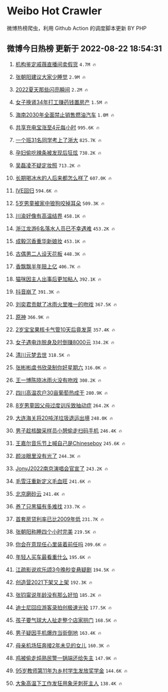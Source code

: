 # Weibo Hot Crawler 



微博热榜爬虫，利用 Github Action 的调度脚本更新 BY PHP 


## 微博今日热榜 更新于 2022-08-22 18:54:31 
1. [机构鉴定戚薇直播间卖假货](https://s.weibo.com/weibo?q=%23%E6%9C%BA%E6%9E%84%E9%89%B4%E5%AE%9A%E6%88%9A%E8%96%87%E7%9B%B4%E6%92%AD%E9%97%B4%E5%8D%96%E5%81%87%E8%B4%A7%23&Refer=top) `4.7M 🔥` 

1. [张朝阳建议大家少睡觉](https://s.weibo.com/weibo?q=%23%E5%BC%A0%E6%9C%9D%E9%98%B3%E5%BB%BA%E8%AE%AE%E5%A4%A7%E5%AE%B6%E5%B0%91%E7%9D%A1%E8%A7%89%23&Refer=top) `2.9M 🔥` 

1. [2022夏天那些闪亮瞬间](https://s.weibo.com/weibo?q=%232022%E5%A4%8F%E5%A4%A9%E9%82%A3%E4%BA%9B%E9%97%AA%E4%BA%AE%E7%9E%AC%E9%97%B4%23&Refer=top) `2.2M 🔥` 

1. [女子换肾34年打工赚药钱置房产](https://s.weibo.com/weibo?q=%23%E5%A5%B3%E5%AD%90%E6%8D%A2%E8%82%BE34%E5%B9%B4%E6%89%93%E5%B7%A5%E8%B5%9A%E8%8D%AF%E9%92%B1%E7%BD%AE%E6%88%BF%E4%BA%A7%23&Refer=top) `1.5M 🔥` 

1. [海南2030年全面禁止销售燃油汽车](https://s.weibo.com/weibo?q=%23%E6%B5%B7%E5%8D%972030%E5%B9%B4%E5%85%A8%E9%9D%A2%E7%A6%81%E6%AD%A2%E9%94%80%E5%94%AE%E7%87%83%E6%B2%B9%E6%B1%BD%E8%BD%A6%23&Refer=top) `1.0M 🔥` 

1. [共享充电宝涨至4元每小时](https://s.weibo.com/weibo?q=%23%E5%85%B1%E4%BA%AB%E5%85%85%E7%94%B5%E5%AE%9D%E6%B6%A8%E8%87%B34%E5%85%83%E6%AF%8F%E5%B0%8F%E6%97%B6%23&Refer=top) `995.6K 🔥` 

1. [一个班31名同学考上了浙大](https://s.weibo.com/weibo?q=%23%E4%B8%80%E4%B8%AA%E7%8F%AD31%E5%90%8D%E5%90%8C%E5%AD%A6%E8%80%83%E4%B8%8A%E4%BA%86%E6%B5%99%E5%A4%A7%23&Refer=top) `825.7K 🔥` 

1. [孕妇偷吃辣条被发现后狂炫](https://s.weibo.com/weibo?q=%23%E5%AD%95%E5%A6%87%E5%81%B7%E5%90%83%E8%BE%A3%E6%9D%A1%E8%A2%AB%E5%8F%91%E7%8E%B0%E5%90%8E%E7%8B%82%E7%82%AB%23&Refer=top) `738.2K 🔥` 

1. [吴磊凌不疑定妆照](https://s.weibo.com/weibo?q=%23%E5%90%B4%E7%A3%8A%E5%87%8C%E4%B8%8D%E7%96%91%E5%AE%9A%E5%A6%86%E7%85%A7%23&Refer=top) `713.2K 🔥` 

1. [长期喝冰水的人后来都怎么样了](https://s.weibo.com/weibo?q=%23%E9%95%BF%E6%9C%9F%E5%96%9D%E5%86%B0%E6%B0%B4%E7%9A%84%E4%BA%BA%E5%90%8E%E6%9D%A5%E9%83%BD%E6%80%8E%E4%B9%88%E6%A0%B7%E4%BA%86%23&Refer=top) `607.0K 🔥` 

1. [IVE回归](https://s.weibo.com/weibo?q=%23IVE%E5%9B%9E%E5%BD%92%23&Refer=top) `594.6K 🔥` 

1. [5岁男童被家中狼狗咬掉耳朵](https://s.weibo.com/weibo?q=%235%E5%B2%81%E7%94%B7%E7%AB%A5%E8%A2%AB%E5%AE%B6%E4%B8%AD%E7%8B%BC%E7%8B%97%E5%92%AC%E6%8E%89%E8%80%B3%E6%9C%B5%23&Refer=top) `509.3K 🔥` 

1. [川渝好像有高温结界](https://s.weibo.com/weibo?q=%23%E5%B7%9D%E6%B8%9D%E5%A5%BD%E5%83%8F%E6%9C%89%E9%AB%98%E6%B8%A9%E7%BB%93%E7%95%8C%23&Refer=top) `458.1K 🔥` 

1. [浙江龙游6名落水人员已不幸遇难](https://s.weibo.com/weibo?q=%23%E6%B5%99%E6%B1%9F%E9%BE%99%E6%B8%B86%E5%90%8D%E8%90%BD%E6%B0%B4%E4%BA%BA%E5%91%98%E5%B7%B2%E4%B8%8D%E5%B9%B8%E9%81%87%E9%9A%BE%23&Refer=top) `453.2K 🔥` 

1. [成毅沉香重华新娘妆](https://s.weibo.com/weibo?q=%23%E6%88%90%E6%AF%85%E6%B2%89%E9%A6%99%E9%87%8D%E5%8D%8E%E6%96%B0%E5%A8%98%E5%A6%86%23&Refer=top) `453.1K 🔥` 

1. [古偶男二人设天花板](https://s.weibo.com/weibo?q=%23%E5%8F%A4%E5%81%B6%E7%94%B7%E4%BA%8C%E4%BA%BA%E8%AE%BE%E5%A4%A9%E8%8A%B1%E6%9D%BF%23&Refer=top) `448.3K 🔥` 

1. [香飘飘半年赔上亿](https://s.weibo.com/weibo?q=%23%E9%A6%99%E9%A3%98%E9%A3%98%E5%8D%8A%E5%B9%B4%E8%B5%94%E4%B8%8A%E4%BA%BF%23&Refer=top) `406.7K 🔥` 

1. [猫咪因主人出事后更加粘人](https://s.weibo.com/weibo?q=%23%E7%8C%AB%E5%92%AA%E5%9B%A0%E4%B8%BB%E4%BA%BA%E5%87%BA%E4%BA%8B%E5%90%8E%E6%9B%B4%E5%8A%A0%E7%B2%98%E4%BA%BA%23&Refer=top) `392.1K 🔥` 

1. [抖音崩了](https://s.weibo.com/weibo?q=%23%E6%8A%96%E9%9F%B3%E5%B4%A9%E4%BA%86%23&Refer=top) `391.3K 🔥` 

1. [刘奕君贡献了冰雨火里唯一的吻戏](https://s.weibo.com/weibo?q=%23%E5%88%98%E5%A5%95%E5%90%9B%E8%B4%A1%E7%8C%AE%E4%BA%86%E5%86%B0%E9%9B%A8%E7%81%AB%E9%87%8C%E5%94%AF%E4%B8%80%E7%9A%84%E5%90%BB%E6%88%8F%23&Refer=top) `367.5K 🔥` 

1. [原神](https://s.weibo.com/weibo?q=%23%E5%8E%9F%E7%A5%9E%23&Refer=top) `366.9K 🔥` 

1. [2岁宝宝果核卡气管10天后竟发芽](https://s.weibo.com/weibo?q=%232%E5%B2%81%E5%AE%9D%E5%AE%9D%E6%9E%9C%E6%A0%B8%E5%8D%A1%E6%B0%94%E7%AE%A110%E5%A4%A9%E5%90%8E%E7%AB%9F%E5%8F%91%E8%8A%BD%23&Refer=top) `357.4K 🔥` 

1. [女子遇电诈脱身及时倒赚8000元](https://s.weibo.com/weibo?q=%23%E5%A5%B3%E5%AD%90%E9%81%87%E7%94%B5%E8%AF%88%E8%84%B1%E8%BA%AB%E5%8F%8A%E6%97%B6%E5%80%92%E8%B5%9A8000%E5%85%83%23&Refer=top) `334.2K 🔥` 

1. [清川元梦去世](https://s.weibo.com/weibo?q=%23%E6%B8%85%E5%B7%9D%E5%85%83%E6%A2%A6%E5%8E%BB%E4%B8%96%23&Refer=top) `318.5K 🔥` 

1. [张彬彬虞书欣录制你好星期六](https://s.weibo.com/weibo?q=%23%E5%BC%A0%E5%BD%AC%E5%BD%AC%E8%99%9E%E4%B9%A6%E6%AC%A3%E5%BD%95%E5%88%B6%E4%BD%A0%E5%A5%BD%E6%98%9F%E6%9C%9F%E5%85%AD%23&Refer=top) `316.0K 🔥` 

1. [王一博陈晓冰雨火没有吻戏](https://s.weibo.com/weibo?q=%23%E7%8E%8B%E4%B8%80%E5%8D%9A%E9%99%88%E6%99%93%E5%86%B0%E9%9B%A8%E7%81%AB%E6%B2%A1%E6%9C%89%E5%90%BB%E6%88%8F%23&Refer=top) `308.2K 🔥` 

1. [四川高温农户30亩葡萄热成干](https://s.weibo.com/weibo?q=%23%E5%9B%9B%E5%B7%9D%E9%AB%98%E6%B8%A9%E5%86%9C%E6%88%B730%E4%BA%A9%E8%91%A1%E8%90%84%E7%83%AD%E6%88%90%E5%B9%B2%23&Refer=top) `280.9K 🔥` 

1. [8岁男童因父母过度训斥致抽动症](https://s.weibo.com/weibo?q=%238%E5%B2%81%E7%94%B7%E7%AB%A5%E5%9B%A0%E7%88%B6%E6%AF%8D%E8%BF%87%E5%BA%A6%E8%AE%AD%E6%96%A5%E8%87%B4%E6%8A%BD%E5%8A%A8%E7%97%87%23&Refer=top) `264.2K 🔥` 

1. [大连海关将20吨洋垃圾退运出境](https://s.weibo.com/weibo?q=%23%E5%A4%A7%E8%BF%9E%E6%B5%B7%E5%85%B3%E5%B0%8620%E5%90%A8%E6%B4%8B%E5%9E%83%E5%9C%BE%E9%80%80%E8%BF%90%E5%87%BA%E5%A2%83%23&Refer=top) `248.0K 🔥` 

1. [男子趁核酸采样员小憩偷走扫码手机](https://s.weibo.com/weibo?q=%23%E7%94%B7%E5%AD%90%E8%B6%81%E6%A0%B8%E9%85%B8%E9%87%87%E6%A0%B7%E5%91%98%E5%B0%8F%E6%86%A9%E5%81%B7%E8%B5%B0%E6%89%AB%E7%A0%81%E6%89%8B%E6%9C%BA%23&Refer=top) `246.4K 🔥` 

1. [王嘉尔音乐节上喊自己是Chineseboy](https://s.weibo.com/weibo?q=%23%E7%8E%8B%E5%98%89%E5%B0%94%E9%9F%B3%E4%B9%90%E8%8A%82%E4%B8%8A%E5%96%8A%E8%87%AA%E5%B7%B1%E6%98%AFChineseboy%23&Refer=top) `245.6K 🔥` 

1. [颜淡眼里没有光了](https://s.weibo.com/weibo?q=%23%E9%A2%9C%E6%B7%A1%E7%9C%BC%E9%87%8C%E6%B2%A1%E6%9C%89%E5%85%89%E4%BA%86%23&Refer=top) `244.3K 🔥` 

1. [JonyJ2022南京演唱会官宣了](https://s.weibo.com/weibo?q=%23JonyJ2022%E5%8D%97%E4%BA%AC%E6%BC%94%E5%94%B1%E4%BC%9A%E5%AE%98%E5%AE%A3%E4%BA%86%23&Refer=top) `243.2K 🔥` 

1. [毛雪汪重新定义毛血旺](https://s.weibo.com/weibo?q=%23%E6%AF%9B%E9%9B%AA%E6%B1%AA%E9%87%8D%E6%96%B0%E5%AE%9A%E4%B9%89%E6%AF%9B%E8%A1%80%E6%97%BA%23&Refer=top) `241.6K 🔥` 

1. [北京磨砂云](https://s.weibo.com/weibo?q=%23%E5%8C%97%E4%BA%AC%E7%A3%A8%E7%A0%82%E4%BA%91%23&Refer=top) `241.4K 🔥` 

1. [养了只黑猫有多难找](https://s.weibo.com/weibo?q=%23%E5%85%BB%E4%BA%86%E5%8F%AA%E9%BB%91%E7%8C%AB%E6%9C%89%E5%A4%9A%E9%9A%BE%E6%89%BE%23&Refer=top) `233.7K 🔥` 

1. [首套房贷利率已比2009年低](https://s.weibo.com/weibo?q=%23%E9%A6%96%E5%A5%97%E6%88%BF%E8%B4%B7%E5%88%A9%E7%8E%87%E5%B7%B2%E6%AF%942009%E5%B9%B4%E4%BD%8E%23&Refer=top) `231.7K 🔥` 

1. [张朝阳称睡四个小时完美](https://s.weibo.com/weibo?q=%23%E5%BC%A0%E6%9C%9D%E9%98%B3%E7%A7%B0%E7%9D%A1%E5%9B%9B%E4%B8%AA%E5%B0%8F%E6%97%B6%E5%AE%8C%E7%BE%8E%23&Refer=top) `219.5K 🔥` 

1. [你会在意现任心里装着前任吗](https://s.weibo.com/weibo?q=%23%E4%BD%A0%E4%BC%9A%E5%9C%A8%E6%84%8F%E7%8E%B0%E4%BB%BB%E5%BF%83%E9%87%8C%E8%A3%85%E7%9D%80%E5%89%8D%E4%BB%BB%E5%90%97%23&Refer=top) `209.6K 🔥` 

1. [年轻人买车最看重什么](https://s.weibo.com/weibo?q=%23%E5%B9%B4%E8%BD%BB%E4%BA%BA%E4%B9%B0%E8%BD%A6%E6%9C%80%E7%9C%8B%E9%87%8D%E4%BB%80%E4%B9%88%23&Refer=top) `195.6K 🔥` 

1. [江疏影说欢乐颂3今晚秒变悬疑剧](https://s.weibo.com/weibo?q=%23%E6%B1%9F%E7%96%8F%E5%BD%B1%E8%AF%B4%E6%AC%A2%E4%B9%90%E9%A2%823%E4%BB%8A%E6%99%9A%E7%A7%92%E5%8F%98%E6%82%AC%E7%96%91%E5%89%A7%23&Refer=top) `194.5K 🔥` 

1. [创造营2021下架又上架](https://s.weibo.com/weibo?q=%23%E5%88%9B%E9%80%A0%E8%90%A52021%E4%B8%8B%E6%9E%B6%E5%8F%88%E4%B8%8A%E6%9E%B6%23&Refer=top) `192.3K 🔥` 

1. [张钧甯说年龄没有那么好怕](https://s.weibo.com/weibo?q=%23%E5%BC%A0%E9%92%A7%E7%94%AF%E8%AF%B4%E5%B9%B4%E9%BE%84%E6%B2%A1%E6%9C%89%E9%82%A3%E4%B9%88%E5%A5%BD%E6%80%95%23&Refer=top) `185.2K 🔥` 

1. [迪士尼回应游客录拍创极速光轮](https://s.weibo.com/weibo?q=%23%E8%BF%AA%E5%A3%AB%E5%B0%BC%E5%9B%9E%E5%BA%94%E6%B8%B8%E5%AE%A2%E5%BD%95%E6%8B%8D%E5%88%9B%E6%9E%81%E9%80%9F%E5%85%89%E8%BD%AE%23&Refer=top) `177.5K 🔥` 

1. [孩子要气球大人扯走整个店家拱门](https://s.weibo.com/weibo?q=%23%E5%AD%A9%E5%AD%90%E8%A6%81%E6%B0%94%E7%90%83%E5%A4%A7%E4%BA%BA%E6%89%AF%E8%B5%B0%E6%95%B4%E4%B8%AA%E5%BA%97%E5%AE%B6%E6%8B%B1%E9%97%A8%23&Refer=top) `168.5K 🔥` 

1. [男子疑因手机爆炸当街倒地](https://s.weibo.com/weibo?q=%23%E7%94%B7%E5%AD%90%E7%96%91%E5%9B%A0%E6%89%8B%E6%9C%BA%E7%88%86%E7%82%B8%E5%BD%93%E8%A1%97%E5%80%92%E5%9C%B0%23&Refer=top) `163.4K 🔥` 

1. [母亲机场狂奔接2年未见的女儿](https://s.weibo.com/weibo?q=%23%E6%AF%8D%E4%BA%B2%E6%9C%BA%E5%9C%BA%E7%8B%82%E5%A5%94%E6%8E%A52%E5%B9%B4%E6%9C%AA%E8%A7%81%E7%9A%84%E5%A5%B3%E5%84%BF%23&Refer=top) `160.3K 🔥` 

1. [鸡被偷走炖熟民警一锅端还给失主](https://s.weibo.com/weibo?q=%23%E9%B8%A1%E8%A2%AB%E5%81%B7%E8%B5%B0%E7%82%96%E7%86%9F%E6%B0%91%E8%AD%A6%E4%B8%80%E9%94%85%E7%AB%AF%E8%BF%98%E7%BB%99%E5%A4%B1%E4%B8%BB%23&Refer=top) `147.9K 🔥` 

1. [95岁教师第11年为乡村学生发放奖学金](https://s.weibo.com/weibo?q=%2395%E5%B2%81%E6%95%99%E5%B8%88%E7%AC%AC11%E5%B9%B4%E4%B8%BA%E4%B9%A1%E6%9D%91%E5%AD%A6%E7%94%9F%E5%8F%91%E6%94%BE%E5%A5%96%E5%AD%A6%E9%87%91%23&Refer=top) `144.6K 🔥` 

1. [大象高温下工作发狂用象牙刺死主人](https://s.weibo.com/weibo?q=%23%E5%A4%A7%E8%B1%A1%E9%AB%98%E6%B8%A9%E4%B8%8B%E5%B7%A5%E4%BD%9C%E5%8F%91%E7%8B%82%E7%94%A8%E8%B1%A1%E7%89%99%E5%88%BA%E6%AD%BB%E4%B8%BB%E4%BA%BA%23&Refer=top) `138.4K 🔥` 


